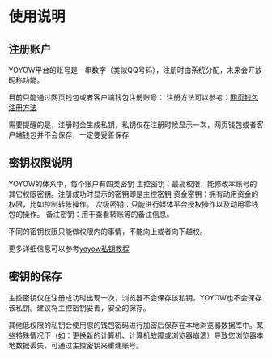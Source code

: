 # 使用说明

## 注册账户
YOYOW平台的账号是一串数字（类似QQ号码），注册时由系统分配，未来会开放昵称功能。

目前只能通过网页钱包或者客户端钱包注册账号：
注册方法可以参考：[网页钱包注册方法](https://steemit.com/cn/@peterchen145/yoyow-online-wallet-sign-up-tutorial)

需要提醒的是，注册时会生成私钥，私钥仅在注册时候显示一次，网页钱包或者客户端钱包并不会保存，一定要妥善保存

## 密钥权限说明
YOYOW的体系中，每个账户有四类密钥
主控密钥：最高权限，能修改本账号的其它权限密钥。注册成功时显示的密钥即是主控密钥
资金密钥：拥有动用资金的权限，比如控制转账操作。
次级密钥：只能进行媒体平台授权操作以及动用零钱包的操作。
备注密钥：用于查看转账等的备注信息。

不同的密钥权限只能做权限内的事情，不能向上或者向下越权。

更多详细信息可以参考[yoyow私钥教程](https://steemit.com/cn/@peterchen145/yoyow-keys-tutorial-yoyow)


## 密钥的保存
主控密钥仅在注册成功时出现一次，浏览器不会保存该私钥，YOYOW也不会保存该私钥。建议将主控密钥妥善，安全的保存。

其他低权限的私钥会使用您的钱包密码进行加密后保存在本地浏览器数据库中。某些特殊情况下（如：更换新的计算机、计算机故障或浏览器崩溃）导致您浏览器本地数据丢失，可通过主控密钥来重建账号。


